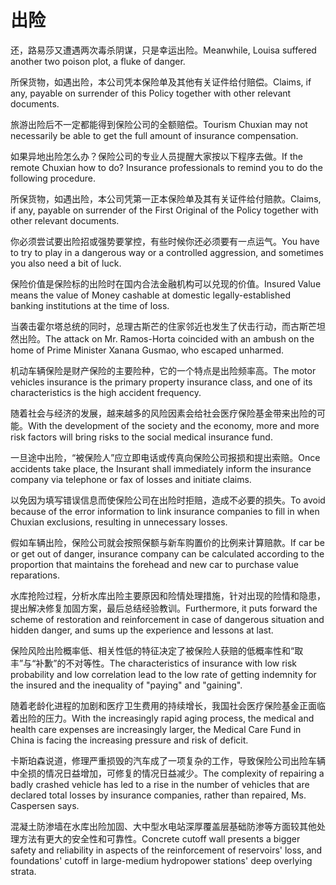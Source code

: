 # 出险

<p><span class="chinese">还，路易莎又遭遇两次毒杀阴谋，只是幸运出险。</span><span class="english">Meanwhile, Louisa suffered another two poison plot, a fluke of danger.</span></p>

<p><span class="chinese">所保货物，如遇出险，本公司凭本保险单及其他有关证件给付赔偿。</span><span class="english">Claims, if any, payable on surrender of this Policy together with other relevant documents.</span></p>

<p><span class="chinese">旅游出险后不一定都能得到保险公司的全额赔偿。</span><span class="english">Tourism Chuxian may not necessarily be able to get the full amount of insurance compensation.</span></p>

<p><span class="chinese">如果异地出险怎么办？保险公司的专业人员提醒大家按以下程序去做。</span><span class="english">If the remote Chuxian how to do? Insurance professionals to remind you to do the following procedure.</span></p>

<p><span class="chinese">所保货物，如遇出险，本公司凭第一正本保险单及其有关证件给付赔款。</span><span class="english">Claims, if any, payable on surrender of the First Original of the Policy together with other relevant documents.</span></p>

<p><span class="chinese">你必须尝试要出险招或强势要掌控，有些时候你还必须要有一点运气。</span><span class="english">You have to try to play in a dangerous way or a controlled aggression, and sometimes you also need a bit of luck.</span></p>

<p><span class="chinese">保险价值是保险标的出险时在国内合法金融机构可以兑现的价值。</span><span class="english">Insured Value means the value of Money cashable at domestic legally-established banking institutions at the time of loss.</span></p>

<p><span class="chinese">当袭击霍尔塔总统的同时，总理古斯芒的住家邻近也发生了伏击行动，而古斯芒坦然出险。</span><span class="english">The attack on Mr. Ramos-Horta coincided with an ambush on the home of Prime Minister Xanana Gusmao, who escaped unharmed.</span></p>

<p><span class="chinese">机动车辆保险是财产保险的主要险种，它的一个特点是出险频率高。</span><span class="english">The motor vehicles insurance is the primary property insurance class, and one of its characteristics is the high accident frequency.</span></p>

<p><span class="chinese">随着社会与经济的发展，越来越多的风险因素会给社会医疗保险基金带来出险的可能。</span><span class="english">With the development of the society and the economy, more and more risk factors will bring risks to the social medical insurance fund.</span></p>

<p><span class="chinese">一旦途中出险，“被保险人”应立即电话或传真向保险公司报损和提出索赔。</span><span class="english">Once accidents take place, the Insurant shall immediately inform the insurance company via telephone or fax of losses and initiate claims.</span></p>

<p><span class="chinese">以免因为填写错误信息而使保险公司在出险时拒赔，造成不必要的损失。</span><span class="english">To avoid because of the error information to link insurance companies to fill in when Chuxian exclusions, resulting in unnecessary losses.</span></p>

<p><span class="chinese">假如车辆出险，保险公司就会按照保额与新车购置价的比例来计算赔款。</span><span class="english">If car be or get out of danger, insurance company can be calculated according to the proportion that maintains the forehead and new car to purchase value reparations.</span></p>

<p><span class="chinese">水库抢险过程，分析水库出险主要原因和险情处理措施，针对出现的险情和隐患，提出解决修复加固方案，最后总结经验教训。</span><span class="english">Furthermore, it puts forward the scheme of restoration and reinforcement in case of dangerous situation and hidden danger, and sums up the experience and lessons at last.</span></p>

<p><span class="chinese">保险风险出险概率低、相关性低的特征决定了被保险人获赔的低概率性和“取丰”与“补歉”的不对等性。</span><span class="english">The characteristics of insurance with low risk probability and low correlation lead to the low rate of getting indemnity for the insured and the inequality of "paying" and "gaining".</span></p>

<p><span class="chinese">随着老龄化进程的加剧和医疗卫生费用的持续增长，我国社会医疗保险基金正面临着出险的压力。</span><span class="english">With the increasingly rapid aging process, the medical and health care expenses are increasingly larger, the Medical Care Fund in China is facing the increasing pressure and risk of deficit.</span></p>

<p><span class="chinese">卡斯珀森说道，修理严重损毁的汽车成了一项复杂的工作，导致保险公司出险车辆中全损的情况日益增加，可修复的情况日益减少。</span><span class="english">The complexity of repairing a badly crashed vehicle has led to a rise in the number of vehicles that are declared total losses by insurance companies, rather than repaired, Ms. Caspersen says.</span></p>

<p><span class="chinese">混凝土防渗墙在水库出险加固、大中型水电站深厚覆盖层基础防渗等方面较其他处理方法有更大的安全性和可靠性。</span><span class="english">Concrete cutoff wall presents a bigger safety and reliability in aspects of the reinforcement of reservoirs' loss, and foundations' cutoff in large-medium hydropower stations' deep overlying strata.</span></p>

